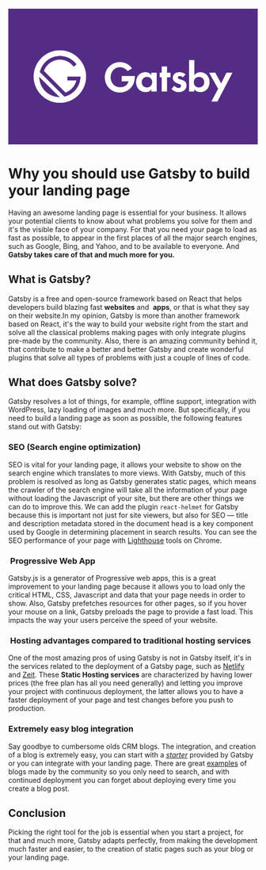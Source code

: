 ![Gatsby](images/gatsby.png)

# Why you should use Gatsby to build your landing page
Having an awesome landing page is essential for your business. It allows your potential clients to know about what problems you solve for them and it's the visible face of your company. For that you need your page to load as fast as possible, to appear in the first places of all the major search engines, such as Google, Bing, and Yahoo, and to be available to everyone. And **Gatsby takes care of that and much more for you.**

## What is Gatsby?
Gatsby is a free and open-source framework based on React that helps developers build blazing fast **websites** and  **apps**, or that is what they say on their website.In my opinion, Gatsby is more than another framework based on React, it's the way to build your website right from the start and solve all the classical problems making pages with only integrate plugins pre-made by the community. Also, there is an amazing community behind it, that contribute to make a better and better Gatsby and create wonderful plugins that solve all types of problems with just a couple of lines of code.

## What does Gatsby solve?
Gatsby resolves a lot of things, for example, offline support, integration with WordPress, lazy loading of images and much more. But specifically, if you need to build a landing page as soon as possible, the following features stand out with Gatsby:

### SEO (Search engine optimization)
SEO is vital for your landing page, it allows your website to show on the search engine which translates to more views. With Gatsby, much of this problem is resolved as long as Gatsby generates static pages, which means the crawler of the search engine will take all the information of your page without loading the Javascript of your site, but there are other things we can do to improve this. We can add the plugin `react-helmet` for Gatsby because this is important not just for site viewers, but also for SEO — title and description metadata stored in the document head is a key component used by Google in determining placement in search results. You can see the SEO performance of your page with [Lighthouse](https://developers.google.com/web/tools/lighthouse) tools on Chrome.

###  Progressive Web App
Gatsby.js is a generator of Progressive web apps, this is a great improvement to your landing page because it allows you to load only the critical HTML, CSS, Javascript and data that your page needs in order to show. Also, Gatsby prefetches resources for other pages, so if you hover your mouse on a link, Gatsby preloads the page to provide a fast load. This impacts the way your users perceive the speed of your website.

###  Hosting advantages compared to traditional hosting services
One of the most amazing pros of using Gatsby is not in Gatsby itself, it's in the services related to the deployment of a Gatsby page, such as [Netlify](https://www.gatsbyjs.org/docs/deploying-to-netlify/) and [Zeit](https://zeit.co/). These **Static Hosting services** are characterized by having lower prices (the free plan has all you need generally) and letting you improve your project with continuous deployment, the latter allows you to have a faster deployment of your page and test changes before you push to production.

### Extremely easy blog integration
Say goodbye to cumbersome olds CRM blogs. The integration, and creation of a blog is extremely easy, you can start with a [*starter*]([https://www.gatsbyjs.org/starters/gatsbyjs/gatsby-starter-blog/](https://www.gatsbyjs.org/starters/gatsbyjs/gatsby-starter-blog/)) provided by Gatsby or you can integrate with your landing page. There are great [examples]([https://github.com/wp-graphql/gatsby-wpgraphql-blog-example](https://github.com/wp-graphql/gatsby-wpgraphql-blog-example)) of blogs made by the community so you only need to search, and with continued deployment you can forget about deploying every time you create a blog post.


## Conclusion
Picking the right tool for the job is essential when you start a project, for that and much more, Gatsby adapts perfectly, from making the development much faster and easier, to the creation of static pages such as your blog or your landing page.